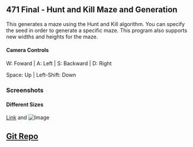 ## 471 Final - Hunt and Kill Maze and Generation

This generates a maze using the Hunt and Kill algorithm. You can specify the seed in order to generate a specific maze. This program also supports new widths and heights for the maze. 

#### Camera Controls
W: Foward | A: Left | S: Backward | D: Right

Space: Up | Left-Shift: Down 

### Screenshots

#### Different Sizes



[Link](url) and ![Image](src)

## [Git Repo](https://github.com/calpoly-csc471-fall-17/final-project-DeLucaJ)
